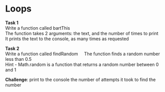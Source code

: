 # Loops

**Task 1**   
Write a function called bartThis    
The function takes 2 arguments: the text, and the number of times to print   
It prints the text to the console, as many times as requested    

**Task 2**   
Write a function called findRandom    
The function finds a random number less than 0.5   
Hint - Math.random is a function that returns a random number between 0 and 1   

**Challenge**: print to the console the number of attempts it took to find the number
